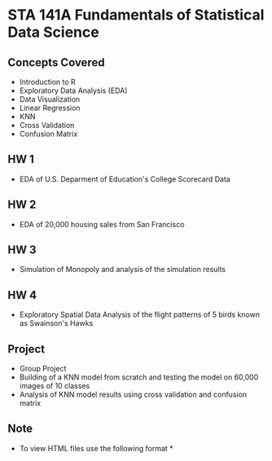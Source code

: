 # STA 141A Fundamentals of Statistical Data Science

## Concepts Covered
* Introduction to R
* Exploratory Data Analysis (EDA)
* Data Visualization
* Linear Regression
* KNN
* Cross Validation
* Confusion Matrix


## HW 1
* EDA of U.S. Deparment of Education's College Scorecard Data


## HW 2
* EDA of 20,000 housing sales from San Francisco


## HW 3
* Simulation of Monopoly and analysis of the simulation results


## HW 4
* Exploratory Spatial Data Analysis of the flight patterns of 5 birds known as Swainson's Hawks


## Project
* Group Project
* Building of a KNN model from scratch and testing the model on 60,000 images of 10 classes
* Analysis of KNN model results using cross validation and confusion matrix


## Note
* To view HTML files use the following format
  * 
